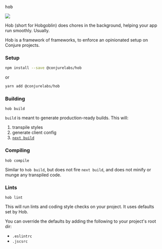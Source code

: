 <kbd>hob</kbd>

![](https://media0.giphy.com/media/FD3of7ehZt4li/giphy.gif)

Hob (short for Hobgoblin) does chores in the background, helping your app run smoothly. Usually.

Hob is a framework of frameworks, to enforce an opinionated setup on Conjure projects.

### Setup

```sh
npm install --save @conjurelabs/hob
```

or

```sh
yarn add @conjurelabs/hob
```

### Building

`hob build`

`build` is meant to generate production-ready builds. This will:

1. transpile styles
2. generate client config
3. [`next build`](https://github.com/zeit/next.js#production-deployment)

### Compiling

`hob compile`

Similar to `hob build`, but does not fire `next build`, and does not minify or munge any transpiled code.

### Lints

`hob lint`

This will run lints and coding style checks on your project. It uses defaults set by Hob.

You can override the defaults by adding the following to your project's root dir:

- `.eslintrc`
- `.jscsrc`
